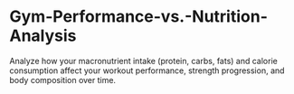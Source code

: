 # Gym-Performance-vs.-Nutrition-Analysis
Analyze how your macronutrient intake (protein, carbs, fats) and calorie consumption affect your workout performance, strength progression, and body composition over time.
